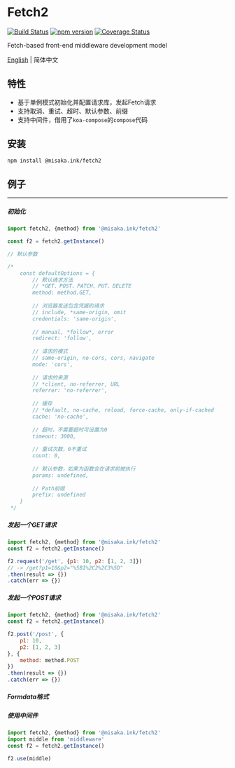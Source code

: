 # Fetch2
[![Build Status](https://travis-ci.org/misaka-ink/fetch2.svg?branch=master)](https://travis-ci.org/misaka-ink/fetch2)
[![npm version](https://badge.fury.io/js/%40misaka.ink%2Ffetch2.svg)](https://badge.fury.io/js/%40misaka.ink%2Ffetch2)
[![Coverage Status](https://coveralls.io/repos/github/misaka-ink/fetch2/badge.svg)](https://coveralls.io/github/misaka-ink/fetch2)

Fetch-based front-end middleware development model

[English](./README.md) | 简体中文

## 特性

- 基于单例模式初始化并配置请求库，发起Fetch请求
- 支持取消、重试、超时、默认参数、前缀
- 支持中间件，借用了`koa-compose`的`compose`代码

## 安装

```bash
npm install @misaka.ink/fetch2
```

## 例子
---

##### 初始化

```javascript
import fetch2, {method} from '@misaka.ink/fetch2'

const f2 = fetch2.getInstance()

// 默认参数

/*
    const defaultOptions = {
        // 默认请求方法
        // *GET、POST、PATCH、PUT、DELETE 
        method: method.GET,
        
        // 浏览器发送包含凭据的请求  
        // include, *same-origin, omit
        credentials: 'same-origin',
        
        // manual, *follow*, error
        redirect: 'follow',
        
        // 请求的模式
        // same-origin, no-cors, cors, navigate
        mode: 'cors',
        
        // 请求的来源
        // *client, no-referrer, URL
        referrer: 'no-referrer',
        
        // 缓存
        // *default, no-cache, reload, force-cache, only-if-cached
        cache: 'no-cache',
        
        // 超时，不需要超时可设置为0
        timeout: 3000,
        
        // 重试次数，0不重试
        count: 0,
        
        // 默认参数，如果为函数会在请求前被执行
        params: undefined,
        
        // Path前缀
        prefix: undefined
    }
 */

```

##### 发起一个GET请求

```javascript
import fetch2, {method} from '@misaka.ink/fetch2'
const f2 = fetch2.getInstance()

f2.request('/get', {p1: 10, p2: [1, 2, 3]})
// -> /get?p1=10&p2="%5B1%2C2%2C3%5D"
.then(result => {})
.catch(err => {})
```

##### 发起一个POST请求

```javascript
import fetch2, {method} from '@misaka.ink/fetch2'
const f2 = fetch2.getInstance()

f2.post('/post', {
    p1: 10, 
    p2: [1, 2, 3]
}, {
    method: method.POST
})
.then(result => {})
.catch(err => {})
```

##### Formdata格式

##### 使用中间件

```javascript
import fetch2, {method} from '@misaka.ink/fetch2'
import middle from 'middleware'
const f2 = fetch2.getInstance()

f2.use(middle)
```

